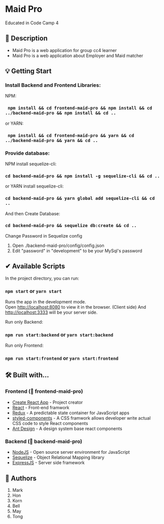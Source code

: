 # Maid Pro
Educated in Code Camp 4

## 📖 Description

- Maid Pro is a web application for group cc4 learner
- Maid Pro is a web application about Employer and Maid matcher

## 💡 Getting Start

### Install Backend and Frontend Libraries:
NPM:
### ```  npm install && cd frontend-maid-pro && npm install && cd ../backend-maid-pro && npm install && cd .. ```
or YARN:
### ```  npm install && cd frontend-maid-pro && yarn && cd ../backend-maid-pro && yarn && cd .. ```

### Provide database:
NPM install sequelize-cli:
### ```cd backend-maid-pro && npm install -g sequelize-cli && cd ..```  

or YARN install sequelize-cli:
### ```cd backend-maid-pro && yarn global add sequelize-cli && cd ..```

And then Create Database:
### ```cd backend-maid-pro && sequelize db:create && cd ..```

Change Password in Sequelize config
1. Open ./backend-maid-pro/config/config.json
2. Edit "password" in "development" to be your MySql's password

## ✔ Available Scripts

In the project directory, you can run:

### `npm start` or `yarn start`

Runs the app in the development mode.  
Open [http://localhost:8080](http://localhost:8080) to view it in the browser. (Client side)
And [http://localhost:3333](http://localhost:3333) will be your server side.

Run only Backend:  
### `npm run start:backend` or `yarn start:backend`

Run only Frontend:
### `npm run start:frontend` or `yarn start:frontend`

## 🛠 Built with...
### Frontend (📂 frontend-maid-pro)
- [Create React App](https://facebook.github.io/create-react-app/docs/getting-started) - Project creator
- [React](https://reactjs.org/) - Front-end framwork
- [Redux](https://redux.js.org/) - A predictable state container for JavaScript apps
- [styled-components](https://www.styled-components.com/) - A CSS framwork allows developer write actual CSS code to style React components
- [Ant Design](https://ant.design/) - A design system base react components

### Backend (📂 backend-maid-pro)
- [NodeJS](https://nodejs.org/dist/latest-v12.x/docs/api) - Open source server environment for JavaScript
- [Sequelize](https://sequelize.org/v5/index.html) - Object Relational Mapping library
- [ExpressJS](https://reactjs.org/) - Server side framework


## 🤘 Authors  

1. Mark
2. Hon  
3. Korn
4. Bell
5. May
6. Tong